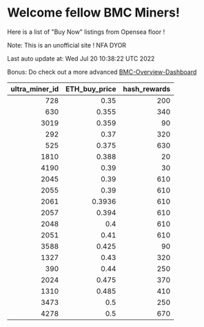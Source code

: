 # Welcome fellow BMC Miners!
Here is a list of "Buy Now" listings from Opensea floor !

Note: This is an unofficial site ! NFA DYOR

Last auto update at: Wed Jul 20 10:38:22 UTC 2022

Bonus: Do check out a more advanced [BMC-Overview-Dashboard](https://dune.com/defifunk/BMC-Overview-Dashboard)


|   ultra_miner_id |   ETH_buy_price |   hash_rewards |
|-----------------:|----------------:|---------------:|
|              728 |          0.35   |            200 |
|              630 |          0.355  |            340 |
|             3019 |          0.359  |             90 |
|              292 |          0.37   |            320 |
|              525 |          0.375  |            630 |
|             1810 |          0.388  |             20 |
|             4190 |          0.39   |             30 |
|             2045 |          0.39   |            610 |
|             2055 |          0.39   |            610 |
|             2061 |          0.3936 |            610 |
|             2057 |          0.394  |            610 |
|             2048 |          0.4    |            610 |
|             2051 |          0.41   |            610 |
|             3588 |          0.425  |             90 |
|             1327 |          0.43   |            320 |
|              390 |          0.44   |            250 |
|             2024 |          0.475  |            370 |
|             1310 |          0.485  |            410 |
|             3473 |          0.5    |            250 |
|             4278 |          0.5    |            670 |